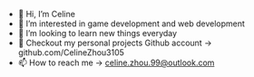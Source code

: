 - 👋 Hi, I’m Celine
- 👀 I’m interested in game development and web development
- 🌱 I’m looking to learn new things everyday
- 💞️ Checkout my personal projects Github account -> github.com/CelineZhou3105
- 📫 How to reach me -> celine.zhou.99@outlook.com

<!---
Celine-AtWork/Celine-AtWork is a ✨ special ✨ repository because its `README.md` (this file) appears on your GitHub profile.
You can click the Preview link to take a look at your changes.
--->
